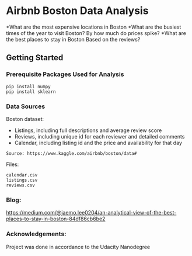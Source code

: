 Airbnb Boston Data Analysis
===========================
*What are the most expensive locations in Boston
*What are the busiest times of the year to visit Boston? By how much do prices spike?
*What are the best places to stay in Boston Based on the reviews?

## Getting Started

### Prerequisite Packages Used for Analysis

```
pip install numpy
pip install sklearn
```

### Data Sources

Boston dataset: 
* Listings, including full descriptions and average review score
* Reviews, including unique id for each reviewer and detailed comments 
* Calendar, including listing id and the price and availability for that day

```
Source: https://www.kaggle.com/airbnb/boston/data#
```
Files:
```
calendar.csv
listings.csv
reviews.csv
```

### Blog:
https://medium.com/@jaemo.lee0204/an-analytical-view-of-the-best-places-to-stay-in-boston-84df86cb6be2

### Acknowledgements:
Project was done in accordance to the Udacity Nanodegree


